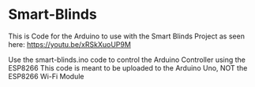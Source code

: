 # Smart-Blinds
This is Code for the Arduino to use with the Smart Blinds Project as seen here: https://youtu.be/xRSkXuoUP9M

Use the smart-blinds.ino code to control the Arduino Controller using the ESP8266
This code is meant to be uploaded to the Arduino Uno, NOT the ESP8266 Wi-Fi Module
